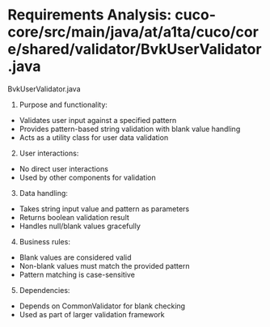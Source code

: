# Requirements Analysis: cuco-core/src/main/java/at/a1ta/cuco/core/shared/validator/BvkUserValidator.java

BvkUserValidator.java
1. Purpose and functionality:
- Validates user input against a specified pattern
- Provides pattern-based string validation with blank value handling
- Acts as a utility class for user data validation

2. User interactions:
- No direct user interactions
- Used by other components for validation

3. Data handling:
- Takes string input value and pattern as parameters
- Returns boolean validation result
- Handles null/blank values gracefully

4. Business rules:
- Blank values are considered valid
- Non-blank values must match the provided pattern
- Pattern matching is case-sensitive

5. Dependencies:
- Depends on CommonValidator for blank checking
- Used as part of larger validation framework